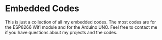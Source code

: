 # Embedded Codes

This is just a collection of all my embedded codes.
The most codes are for the ESP8266 Wifi module and for the Arduino UNO.
Feel free to contact me if you have questions about my projects and the codes.
